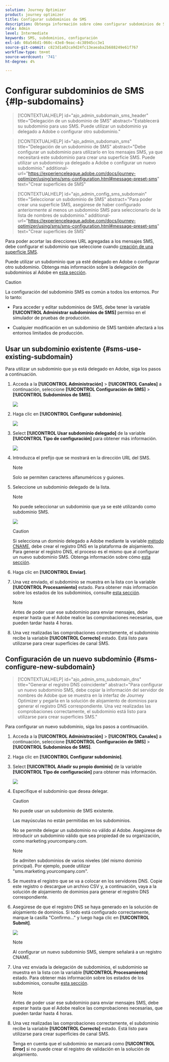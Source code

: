 ```yaml
---
solution: Journey Optimizer
product: journey optimizer
title: Configurar subdominios de SMS
description: Obtenga información sobre cómo configurar subdominios de SMS con Journey Optimizer
role: Admin
level: Intermediate
keywords: SMS, subdominios, configuración
exl-id: 08a546d1-060c-43e8-9eac-4c38945cc3e1
source-git-commit: c823d1a02ca9d24fc13eaeaba2b688249e61f767
workflow-type: tm+mt
source-wordcount: '741'
ht-degree: 4%

---
```


# Configurar subdominios de SMS {#lp-subdomains}

>[!CONTEXTUALHELP]
>id="ajo_admin_subdomain_sms_header"
>title="Delegación de un subdominio de SMS"
>abstract="Establecerá su subdominio para uso SMS. Puede utilizar un subdominio ya delegado a Adobe o configurar otro subdominio."

>[!CONTEXTUALHELP]
>id="ajo_admin_subdomain_sms"
>title="Delegación de un subdominio de SMS"
>abstract="Debe configurar un subdominio para utilizarlo en los mensajes SMS, ya que necesitará este subdominio para crear una superficie SMS. Puede utilizar un subdominio ya delegado a Adobe o configurar un nuevo subdominio."
>additional-url="https://experienceleague.adobe.com/docs/journey-optimizer/using/sms/sms-configuration.html#message-preset-sms" text="Crear superficies de SMS"

>[!CONTEXTUALHELP]
>id="ajo_admin_config_sms_subdomain"
>title="Seleccionar un subdominio de SMS"
>abstract="Para poder crear una superficie SMS, asegúrese de haber configurado anteriormente al menos un subdominio SMS para seleccionarlo de la lista de nombres de subdominio."
>additional-url="https://experienceleague.adobe.com/docs/journey-optimizer/using/sms/sms-configuration.html#message-preset-sms" text="Crear superficies de SMS"

Para poder acortar las direcciones URL agregadas a los mensajes SMS, debe configurar el subdominio que seleccione cuando [creación de una superficie SMS](sms-configuration.md#message-preset-sms).

Puede utilizar un subdominio que ya esté delegado en Adobe o configurar otro subdominio. Obtenga más información sobre la delegación de subdominios al Adobe en [esta sección](../configuration/delegate-subdomain.md).

>[!CAUTION]
>
>La configuración del subdominio SMS es común a todos los entornos. Por lo tanto:
>
>* Para acceder y editar subdominios de SMS, debe tener la variable **[!UICONTROL Administrar subdominios de SMS]** permiso en el simulador de pruebas de producción.
>
> * Cualquier modificación en un subdominio de SMS también afectará a los entornos limitados de producción.


## Usar un subdominio existente {#sms-use-existing-subdomain}

Para utilizar un subdominio que ya está delegado en Adobe, siga los pasos a continuación.

1. Acceda a la **[!UICONTROL Administración]** > **[!UICONTROL Canales]** a continuación, seleccione **[!UICONTROL Configuración de SMS]** > **[!UICONTROL Subdominios de SMS]**.

   ![](assets/sms_access-subdomains.png)

1. Haga clic en **[!UICONTROL Configurar subdominio]**.

   ![](assets/sms_set-up-subdomain.png)

1. Select **[!UICONTROL Usar subdominio delegado]** de la variable **[!UICONTROL Tipo de configuración]** para obtener más información.

   ![](assets/sms_use-delegated-subdomain.png)

1. Introduzca el prefijo que se mostrará en la dirección URL del SMS.

   >[!NOTE]
   >
   >Solo se permiten caracteres alfanuméricos y guiones.

1. Seleccione un subdominio delegado de la lista.

   >[!NOTE]
   >
   >No puede seleccionar un subdominio que ya se esté utilizando como subdominio SMS.

   <!--Capital letters are not allowed in subdomains. TBC by PM-->

   ![](assets/sms_prefix-and-subdomain.png)

   <!--Note that you cannot use multiple delegated subdomains of the same parent domain. For example, if 'marketing1.yourcompany.com' is already delegated to Adobe for your SMS messages, you will not be able to use 'marketing2.yourcompany.com'. However, multi-level subdomains being supported for SMS, you may proceed using a subdomain of 'marketing1.yourcompany.com' (such as 'email.marketing1.yourcompany.com'), or a different parent domain.-->

   >[!CAUTION]
   >
   >Si selecciona un dominio delegado a Adobe mediante la variable [método CNAME](../configuration/delegate-subdomain.md#cname-subdomain-delegation), debe crear el registro DNS en la plataforma de alojamiento. Para generar el registro DNS, el proceso es el mismo que al configurar un nuevo subdominio SMS. Obtenga información sobre cómo [esta sección](#sms-configure-new-subdomain).

1. Haga clic en **[!UICONTROL Enviar]**.

1. Una vez enviado, el subdominio se muestra en la lista con la variable **[!UICONTROL Procesamiento]** estado. Para obtener más información sobre los estados de los subdominios, consulte [esta sección](../configuration/about-subdomain-delegation.md#access-delegated-subdomains).<!--Same statuses?-->

   >[!NOTE]
   >
   >Antes de poder usar ese subdominio para enviar mensajes, debe esperar hasta que el Adobe realice las comprobaciones necesarias, que pueden tardar hasta 4 horas.<!--Learn more in [this section](delegate-subdomain.md#subdomain-validation).-->

1. Una vez realizadas las comprobaciones correctamente, el subdominio recibe la variable **[!UICONTROL Correcto]** estado. Está listo para utilizarse para crear superficies de canal SMS.

## Configuración de un nuevo subdominio {#sms-configure-new-subdomain}

>[!CONTEXTUALHELP]
>id="ajo_admin_sms_subdomain_dns"
>title="Generar el registro DNS coincidente"
>abstract="Para configurar un nuevo subdominio SMS, debe copiar la información del servidor de nombres de Adobe que se muestra en la interfaz de Journey Optimizer y pegarla en la solución de alojamiento de dominios para generar el registro DNS correspondiente. Una vez realizadas las comprobaciones correctamente, el subdominio está listo para utilizarse para crear superficies SMS."

Para configurar un nuevo subdominio, siga los pasos a continuación.

1. Acceda a la **[!UICONTROL Administración]** > **[!UICONTROL Canales]** a continuación, seleccione **[!UICONTROL Configuración de SMS]** > **[!UICONTROL Subdominios de SMS]**.

1. Haga clic en **[!UICONTROL Configurar subdominio]**.

1. Select **[!UICONTROL Añadir su propio dominio]** de la variable **[!UICONTROL Tipo de configuración]** para obtener más información.

   ![](assets/sms_add-your-own-subdomain.png)

1. Especifique el subdominio que desea delegar.

   >[!CAUTION]
   >
   >No puede usar un subdominio de SMS existente.
   >
   >Las mayúsculas no están permitidas en los subdominios.

   No se permite delegar un subdominio no válido al Adobe. Asegúrese de introducir un subdominio válido que sea propiedad de su organización, como marketing.yourcompany.com.

   >[!NOTE]
   >
   >Se admiten subdominios de varios niveles (del mismo dominio principal). Por ejemplo, puede utilizar &quot;sms.marketing.yourcompany.com&quot;.

1. Se muestra el registro que se va a colocar en los servidores DNS. Copie este registro o descargue un archivo CSV y, a continuación, vaya a la solución de alojamiento de dominios para generar el registro DNS correspondiente.

1. Asegúrese de que el registro DNS se haya generado en la solución de alojamiento de dominios. Si todo está configurado correctamente, marque la casilla &quot;Confirmo...&quot; y luego haga clic en **[!UICONTROL Submit]**.

   ![](assets/sms_add-your-own-subdomain-confirm.png)

   >[!NOTE]
   >
   >Al configurar un nuevo subdominio SMS, siempre señalará a un registro CNAME.

1. Una vez enviada la delegación de subdominios, el subdominio se muestra en la lista con la variable **[!UICONTROL Procesamiento]** estado. Para obtener más información sobre los estados de los subdominios, consulte [esta sección](../configuration/about-subdomain-delegation.md#access-delegated-subdomains).<!--Same statuses?-->

   >[!NOTE]
   >
   >Antes de poder usar ese subdominio para enviar mensajes SMS, debe esperar hasta que el Adobe realice las comprobaciones necesarias, que pueden tardar hasta 4 horas.<!--Learn more in [this section](#subdomain-validation).-->

1. Una vez realizadas las comprobaciones correctamente, el subdominio recibe la variable **[!UICONTROL Correcto]** estado. Está listo para utilizarse para crear superficies de canal SMS.

   Tenga en cuenta que el subdominio se marcará como **[!UICONTROL Error]** si no puede crear el registro de validación en la solución de alojamiento.
